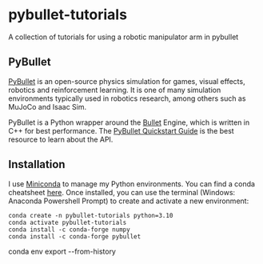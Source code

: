 # pybullet-tutorials
A collection of tutorials for using a robotic manipulator arm in pybullet

## PyBullet

[PyBullet](https://pybullet.org/wordpress/) is an open-source physics simulation for games, visual effects, robotics and
reinforcement learning.
It is one of many simulation environments typically used in robotics research, among others such as MuJoCo and Isaac Sim.

PyBullet is a Python wrapper around the [Bullet](https://github.com/bulletphysics/bullet3) Engine, which is written in 
C++ for best performance.
The [PyBullet Quickstart Guide](https://docs.google.com/document/d/10sXEhzFRSnvFcl3XxNGhnD4N2SedqwdAvK3dsihxVUA/) is 
the best resource to learn about the API.

## Installation

I use [Miniconda](https://docs.conda.io/projects/miniconda/en/latest/) to manage my Python environments.
You can find a conda cheatsheet [here](https://docs.conda.io/projects/conda/en/latest/_downloads/843d9e0198f2a193a3484886fa28163c/conda-cheatsheet.pdf).
Once installed, you can use the terminal (Windows: Anaconda Powershell Prompt) to create and activate a new environment:
```commandline
conda create -n pybullet-tutorials python=3.10
conda activate pybullet-tutorials
conda install -c conda-forge numpy
conda install -c conda-forge pybullet
```

conda env export --from-history